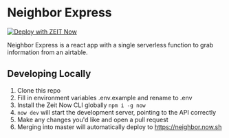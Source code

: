 # Neighbor Express
[![Deploy with ZEIT Now](https://zeit.co/button)](https://zeit.co/import/project?template=https://github.com/usdigitalresponse/neighbor-express)

Neighbor Express is a react app with a single serverless function to grab information from an airtable.

## Developing Locally
1. Clone this repo
2. Fill in environment variables .env.example and rename to .env
3. Install the Zeit Now CLI globally `npm i -g now`
4. `now dev` will start the development server, pointing to the API correctly
5. Make any changes you'd like and open a pull request
6. Merging into master will automatically deploy to https://neighbor.now.sh